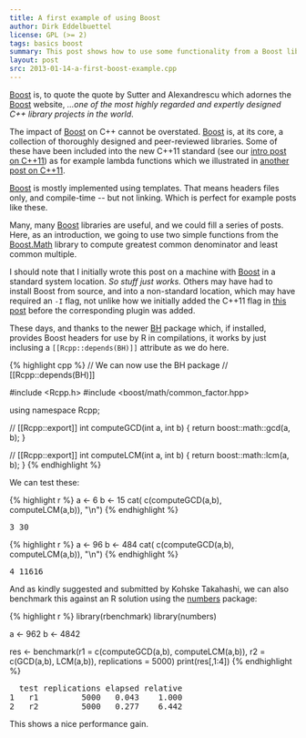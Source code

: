 ```yaml
---
title: A first example of using Boost
author: Dirk Eddelbuettel
license: GPL (>= 2)
tags: basics boost
summary: This post shows how to use some functionality from a Boost library
layout: post
src: 2013-01-14-a-first-boost-example.cpp
---
```

[Boost](http://www.boost.org) is, to quote the quote by Sutter and Alexandrescu 
which adornes the [Boost](http://www.boost.org) website, _...one of the most highly 
regarded and expertly designed C++ library projects in the world_.

The impact of [Boost](http://www.boost.org) on C++ cannot be overstated. 
[Boost](http://www.boost.org) is, at its core, a collection of thoroughly designed and 
peer-reviewed libraries. Some of these have been included into the new C++11 standard (see
our [intro post on C++11](../first-steps-with-C++11)) as for example lambda functions which
we illustrated in [another post on C++11](../simple-lambda-func-c++11).

[Boost](http://www.boost.org) is mostly implemented using
templates. That means headers files only, and compile-time -- but not linking. Which is perfect
for example posts like these.

Many, many [Boost](http://www.boost.org) libraries are useful, and we could fill a series of 
posts.  Here, as an introduction, we going to use two simple functions from the 
[Boost.Math](http://www.boost.org/doc/libs/1_52_0/libs/math/doc/html/index.html)
library to compute greatest common denominator and least common multiple.

I should note that I initially wrote this post on a machine with [Boost](http://www.boost.org) 
in a standard system location. <em>So stuff just works.</em> Others may have had to install Boost from source, 
and into a non-standard location, which may have required an <code>-I</code> flag, 
not unlike how we initially added 
the C++11 flag in [this post](../first-steps-with-C++11) before the corresponding plugin was added. 

These days, and thanks to the newer [BH](http://dirk.eddelbuettel.com/code/bh.html) package 
which, if installed, provides Boost headers for use by R in compilations, it works by just inclusing 
a `[[Rcpp::depends(BH)]]` attribute as we do here.



{% highlight cpp %}
// We can now use the BH package
// [[Rcpp::depends(BH)]]

#include <Rcpp.h>
#include <boost/math/common_factor.hpp>  

using namespace Rcpp;
 
// [[Rcpp::export]]
int computeGCD(int a, int b) {
    return boost::math::gcd(a, b);
}

// [[Rcpp::export]]
int computeLCM(int a, int b) {
    return boost::math::lcm(a, b);
}
{% endhighlight %}

We can test these:


{% highlight r %}
a <- 6
b <- 15
cat( c(computeGCD(a,b), computeLCM(a,b)), "\n")
{% endhighlight %}



<pre class="output">
3 30 
</pre>



{% highlight r %}
a <- 96
b <- 484
cat( c(computeGCD(a,b), computeLCM(a,b)), "\n")
{% endhighlight %}



<pre class="output">
4 11616 
</pre>

And as kindly suggested and submitted by Kohske Takahashi, we can also benchmark this 
against an R solution using the [numbers](http://cran.r-project.org/package=numbers) package:

{% highlight r %}
library(rbenchmark)
library(numbers)

a <- 962
b <- 4842

res <- benchmark(r1 = c(computeGCD(a,b), computeLCM(a,b)),
                 r2 = c(GCD(a,b), LCM(a,b)),
                 replications = 5000)
print(res[,1:4])
{% endhighlight %}



<pre class="output">
  test replications elapsed relative
1   r1         5000   0.043    1.000
2   r2         5000   0.277    6.442
</pre>

This shows a nice performance gain.
